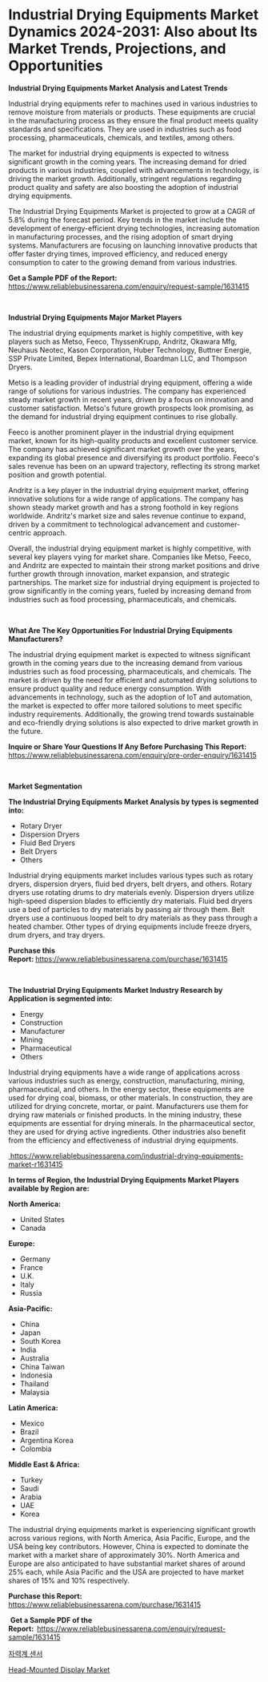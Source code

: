 <p><h1>Industrial Drying Equipments Market Dynamics 2024-2031: Also about Its Market Trends, Projections, and Opportunities</h1></p><p><strong>Industrial Drying Equipments Market Analysis and Latest Trends</strong></p>
<p><p>Industrial drying equipments refer to machines used in various industries to remove moisture from materials or products. These equipments are crucial in the manufacturing process as they ensure the final product meets quality standards and specifications. They are used in industries such as food processing, pharmaceuticals, chemicals, and textiles, among others.</p><p>The market for industrial drying equipments is expected to witness significant growth in the coming years. The increasing demand for dried products in various industries, coupled with advancements in technology, is driving the market growth. Additionally, stringent regulations regarding product quality and safety are also boosting the adoption of industrial drying equipments.</p><p>The Industrial Drying Equipments Market is projected to grow at a CAGR of 5.8% during the forecast period. Key trends in the market include the development of energy-efficient drying technologies, increasing automation in manufacturing processes, and the rising adoption of smart drying systems. Manufacturers are focusing on launching innovative products that offer faster drying times, improved efficiency, and reduced energy consumption to cater to the growing demand from various industries.</p></p>
<p><strong>Get a Sample PDF of the Report:&nbsp;</strong> <a href="https://www.reliablebusinessarena.com/enquiry/request-sample/1631415">https://www.reliablebusinessarena.com/enquiry/request-sample/1631415</a></p>
<p>&nbsp;</p>
<p><strong>Industrial Drying Equipments Major Market Players</strong></p>
<p><p>The industrial drying equipments market is highly competitive, with key players such as Metso, Feeco, ThyssenKrupp, Andritz, Okawara Mfg, Neuhaus Neotec, Kason Corporation, Huber Technology, Buttner Energie, SSP Private Limited, Bepex International, Boardman LLC, and Thompson Dryers.</p><p>Metso is a leading provider of industrial drying equipment, offering a wide range of solutions for various industries. The company has experienced steady market growth in recent years, driven by a focus on innovation and customer satisfaction. Metso's future growth prospects look promising, as the demand for industrial drying equipment continues to rise globally.</p><p>Feeco is another prominent player in the industrial drying equipment market, known for its high-quality products and excellent customer service. The company has achieved significant market growth over the years, expanding its global presence and diversifying its product portfolio. Feeco's sales revenue has been on an upward trajectory, reflecting its strong market position and growth potential.</p><p>Andritz is a key player in the industrial drying equipment market, offering innovative solutions for a wide range of applications. The company has shown steady market growth and has a strong foothold in key regions worldwide. Andritz's market size and sales revenue continue to expand, driven by a commitment to technological advancement and customer-centric approach.</p><p>Overall, the industrial drying equipment market is highly competitive, with several key players vying for market share. Companies like Metso, Feeco, and Andritz are expected to maintain their strong market positions and drive further growth through innovation, market expansion, and strategic partnerships. The market size for industrial drying equipment is projected to grow significantly in the coming years, fueled by increasing demand from industries such as food processing, pharmaceuticals, and chemicals.</p></p>
<p>&nbsp;</p>
<p><strong>What Are The Key Opportunities For Industrial Drying Equipments Manufacturers?</strong></p>
<p><p>The industrial drying equipment market is expected to witness significant growth in the coming years due to the increasing demand from various industries such as food processing, pharmaceuticals, and chemicals. The market is driven by the need for efficient and automated drying solutions to ensure product quality and reduce energy consumption. With advancements in technology, such as the adoption of IoT and automation, the market is expected to offer more tailored solutions to meet specific industry requirements. Additionally, the growing trend towards sustainable and eco-friendly drying solutions is also expected to drive market growth in the future.</p></p>
<p><strong>Inquire or Share Your Questions If Any Before Purchasing This Report:</strong> <a href="https://www.reliablebusinessarena.com/enquiry/pre-order-enquiry/1631415">https://www.reliablebusinessarena.com/enquiry/pre-order-enquiry/1631415</a></p>
<p>&nbsp;</p>
<p><strong>Market Segmentation</strong></p>
<p><strong>The Industrial Drying Equipments Market Analysis by types is segmented into:</strong></p>
<p><ul><li>Rotary Dryer</li><li>Dispersion Dryers</li><li>Fluid Bed Dryers</li><li>Belt Dryers</li><li>Others</li></ul></p>
<p><p>Industrial drying equipments market includes various types such as rotary dryers, dispersion dryers, fluid bed dryers, belt dryers, and others. Rotary dryers use rotating drums to dry materials evenly. Dispersion dryers utilize high-speed dispersion blades to efficiently dry materials. Fluid bed dryers use a bed of particles to dry materials by passing air through them. Belt dryers use a continuous looped belt to dry materials as they pass through a heated chamber. Other types of drying equipments include freeze dryers, drum dryers, and tray dryers.</p></p>
<p><strong>Purchase this Report:&nbsp;</strong><a href="https://www.reliablebusinessarena.com/purchase/1631415">https://www.reliablebusinessarena.com/purchase/1631415</a></p>
<p>&nbsp;</p>
<p><strong>The Industrial Drying Equipments Market Industry Research by Application is segmented into:</strong></p>
<p><ul><li>Energy</li><li>Construction</li><li>Manufacturer</li><li>Mining</li><li>Pharmaceutical</li><li>Others</li></ul></p>
<p><p>Industrial drying equipments have a wide range of applications across various industries such as energy, construction, manufacturing, mining, pharmaceutical, and others. In the energy sector, these equipments are used for drying coal, biomass, or other materials. In construction, they are utilized for drying concrete, mortar, or paint. Manufacturers use them for drying raw materials or finished products. In the mining industry, these equipments are essential for drying minerals. In the pharmaceutical sector, they are used for drying active ingredients. Other industries also benefit from the efficiency and effectiveness of industrial drying equipments.</p></p>
<p><a href="https://www.reliablebusinessarena.com/industrial-drying-equipments-market-r1631415">&nbsp;https://www.reliablebusinessarena.com/industrial-drying-equipments-market-r1631415</a></p>
<p><strong>In terms of Region, the Industrial Drying Equipments Market Players available by Region are:</strong></p>
<p>
    <p> <strong> North America: </strong>
        <ul>
            <li>United States</li>
            <li>Canada</li>
        </ul>
        </p> 
    <p> <strong> Europe: </strong>
        <ul>
            <li>Germany</li>
            <li>France</li>
            <li>U.K.</li>
            <li>Italy</li>
            <li>Russia</li>
        </ul>
        </p> 
    <p> <strong> Asia-Pacific: </strong>
        <ul>
            <li>China</li>
            <li>Japan</li>
            <li>South Korea</li>
            <li>India</li>
            <li>Australia</li>
            <li>China Taiwan</li>
            <li>Indonesia</li>
            <li>Thailand</li>
            <li>Malaysia</li>
        </ul>
        </p> 
    <p> <strong> Latin America: </strong>
        <ul>
            <li>Mexico</li>
            <li>Brazil</li>
            <li>Argentina Korea</li>
            <li>Colombia</li>
        </ul>
        </p> 
    <p> <strong> Middle East & Africa: </strong>
        <ul>
            <li>Turkey</li>
            <li>Saudi</li>
            <li>Arabia</li>
            <li>UAE</li>
            <li>Korea</li>
        </ul>
    </p>
    </p>
<p><p>The industrial drying equipments market is experiencing significant growth across various regions, with North America, Asia Pacific, Europe, and the USA being key contributors. However, China is expected to dominate the market with a market share of approximately 30%. North America and Europe are also anticipated to have substantial market shares of around 25% each, while Asia Pacific and the USA are projected to have market shares of 15% and 10% respectively.</p></p>
<p><strong>Purchase this Report: </strong><a href="https://www.reliablebusinessarena.com/purchase/1631415">https://www.reliablebusinessarena.com/purchase/1631415</a></p>
<p>&nbsp;<strong>Get a Sample PDF of the Report:&nbsp;&nbsp;</strong><a href="https://www.reliablebusinessarena.com/enquiry/request-sample/1631415">https://www.reliablebusinessarena.com/enquiry/request-sample/1631415</a></p>
<p><strong></strong></p>
<p><p><a href="https://github.com/amuji413411/Market-Research-Report-List-1/blob/main/85442362192.md">자력계 센서</a></p><p><a href="https://github.com/Brown8Reggie/Market-Research-Report-List-1/blob/main/head-mounted-display-market.md">Head-Mounted Display Market</a></p></p>
